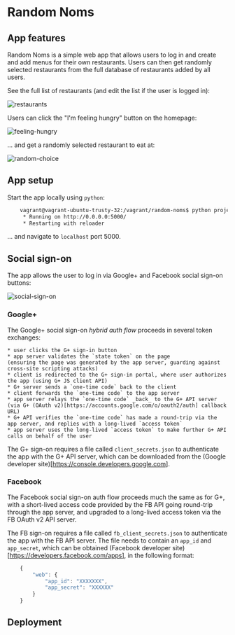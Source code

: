 # Random Noms

## App features

Random Noms is a simple web app that allows users to log in and create and add menus for their own restaurants.
Users can then get randomly selected restaurants from the full database of restaurants added by all users.

See the full list of restaurants (and edit the list if the user is logged in):

![restaurants](../images/restaurants-page.png)

Users can click the "I'm feeling hungry" button on the homepage:

![feeling-hungry](../images/feeling-hungry.png)

... and get a randomly selected restaurant to eat at:

![random-choice](../images/random-choice-page.png)

## App setup

Start the app locally using `python`:

``` bash
    vagrant@vagrant-ubuntu-trusty-32:/vagrant/random-noms$ python project.py
     * Running on http://0.0.0.0:5000/
     * Restarting with reloader
```

... and navigate to `localhost` port 5000.

## Social sign-on

The app allows the user to log in via Google+ and Facebook social sign-on buttons:

![social-sign-on](../images/social-sign-on.png)

### Google+

The Google+ social sign-on _hybrid auth flow_ proceeds in several token exchanges:

    * user clicks the G+ sign-in button
    * app server validates the `state token` on the page
    (ensuring the page was generated by the app server, guarding against cross-site scripting attacks)
    * client is redirected to the G+ sign-in portal, where user authorizes the app (using G+ JS client API)
    * G+ server sends a `one-time code` back to the client
    * client forwards the `one-time code` to the app server
    * app server relays the `one-time code` _back_ to the G+ API server (via G+ (OAuth v2)[https://accounts.google.com/o/oauth2/auth] callback URL)
    * G+ API verifies the `one-time code` has made a round-trip via the app server, and replies with a long-lived `access token`
    * app server uses the long-lived `access token` to make further G+ API calls on behalf of the user

The G+ sign-on requires a file called `client_secrets.json` to authenticate the app with the G+ API server,
which can be downloaded from the (Google developer site)[https://console.developers.google.com].

### Facebook

The Facebook social sign-on auth flow proceeds much the same as for G+, with a short-lived access code
provided by the FB API going round-trip through the app server, and upgraded to a long-lived
access token via the FB OAuth v2 API server.

The FB sign-on requires a file called `fb_client_secrets.json` to authenticate the app with the FB API server.
The file needs to contain an `app_id` and `app_secret`, which can be obtained (Facebook developer site)[https://developers.facebook.com/apps],
in the following format:

``` javascript
    {
        "web": {
            "app_id": "XXXXXXX",
            "app_secret": "XXXXXX"
        }
    }
```

## Deployment

